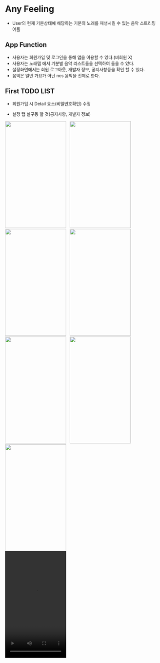 # Any Feeling
- User의 현재 기분상태에 해당하는 기분의 노래를 재생시킬 수 있는 음악 스트리밍 어플

## App Function
- 사용자는 회원가입 및 로그인을 통해 앱을 이용할 수 있다.(비회원 X)
- 사용자는 노래탭 에서 기분별 음악 리스트들을 선택하여 들을 수 있다.
- 설정화면에서는 회원 로그아웃, 개발자 정보, 공지사항등을 확인 할 수 있다.
- 음악은 일반 가요가 아닌 ncs 음악을 전제로 한다.
## First TODO LIST
- 회원가입 시 Detail 요소(비밀번호확인) 수정

- 설정 탭 실구동 할 것(공지사항, 개발자 정보)
<div style="margin:0 auto;">
<img src="https://user-images.githubusercontent.com/84216838/166097207-288aeda3-efb0-4c5c-a680-a70e9798f2b5.png" width=200 height=350/>
&nbsp;
<img src="https://user-images.githubusercontent.com/84216838/166097209-a33af028-3148-41e8-ace6-042e3af7cdcc.png" width=200 height=350/>
&nbsp;
<img src="https://user-images.githubusercontent.com/84216838/163390459-cee55ed9-c43e-42a3-ad2a-ccfa978a179a.png" width=200 height=350/>
&nbsp;
<img src="https://user-images.githubusercontent.com/84216838/163390565-ef01f1f5-aec9-4f1b-bf7b-d3fbb010d1af.png" width=200 height=350/>
&nbsp;
<img src="https://user-images.githubusercontent.com/84216838/163754452-0c299973-4cec-4210-a32c-01530c283cf0.png" width=200 height=350/>
&nbsp;
<img src="https://user-images.githubusercontent.com/84216838/164878205-7eb85e45-cf15-41b2-9a75-0735c01ea3ae.png"
width=200 height=350/>
<img src="https://user-images.githubusercontent.com/84216838/163111013-cefebcb5-88df-4d34-80e3-64f8bcefde93.png" width=200 height=350/>
</div>
<video src="https://user-images.githubusercontent.com/84216838/166097283-d87d39c0-30eb-479d-9de8-ec52b22df3bd.mp4" width=200px height=350px />